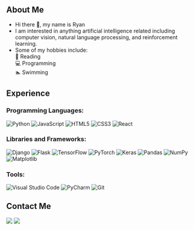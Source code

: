 ## About Me
- Hi there 👋, my name is Ryan
- I am interested in anything artificial intelligence related including computer vision, natural language processing, and reinforcement learning. 
- Some of my hobbies include: <br/>
📘 Reading  
💻 Programming   
🏊 Swimming  

## Experience
### Programming Languages:
![Python](https://img.shields.io/badge/python-3670A0?style=for-the-badge&logo=python&logoColor=ffdd54)  ![JavaScript](https://img.shields.io/badge/javascript-%23323330.svg?style=for-the-badge&logo=javascript&logoColor=%23F7DF1E) ![HTML5](https://img.shields.io/badge/html5-%23E34F26.svg?style=for-the-badge&logo=html5&logoColor=white) ![CSS3](https://img.shields.io/badge/css3-%231572B6.svg?style=for-the-badge&logo=css3&logoColor=white) ![React](https://img.shields.io/badge/react-%2320232a.svg?style=for-the-badge&logo=react&logoColor=%2361DAFB)
### Libraries and Frameworks:
![Django](https://img.shields.io/badge/django-%23092E20.svg?style=for-the-badge&logo=django&logoColor=white) ![Flask](https://img.shields.io/badge/flask-%23000.svg?style=for-the-badge&logo=flask&logoColor=white) ![TensorFlow](https://img.shields.io/badge/TensorFlow-%23FF6F00.svg?style=for-the-badge&logo=TensorFlow&logoColor=white) ![PyTorch](https://img.shields.io/badge/PyTorch-%23EE4C2C.svg?style=for-the-badge&logo=PyTorch&logoColor=white) ![Keras](https://img.shields.io/badge/Keras-%23D00000.svg?style=for-the-badge&logo=Keras&logoColor=white) ![Pandas](https://img.shields.io/badge/pandas-%23150458.svg?style=for-the-badge&logo=pandas&logoColor=white) ![NumPy](https://img.shields.io/badge/numpy-%23013243.svg?style=for-the-badge&logo=numpy&logoColor=white) ![Matplotlib](https://img.shields.io/badge/Matplotlib-%23ffffff.svg?style=for-the-badge&logo=Matplotlib&logoColor=black)
### Tools:
![Visual Studio Code](https://img.shields.io/badge/Visual%20Studio%20Code-0078d7.svg?style=for-the-badge&logo=visual-studio-code&logoColor=white) ![PyCharm](https://img.shields.io/badge/pycharm-143?style=for-the-badge&logo=pycharm&logoColor=black&color=black&labelColor=green) ![Git](https://img.shields.io/badge/git-%23F05033.svg?style=for-the-badge&logo=git&logoColor=white)
## Contact Me
[<img src="https://img.shields.io/badge/github-%23121011.svg?style=for-the-badge&logo=github&logoColor=white" />](https://github.com/rvong65) [<img src="https://img.shields.io/badge/linkedin-%230077B5.svg?style=for-the-badge&logo=linkedin&logoColor=white"/>](https://www.linkedin.com/in/ryan-vong-7282601b1/)
